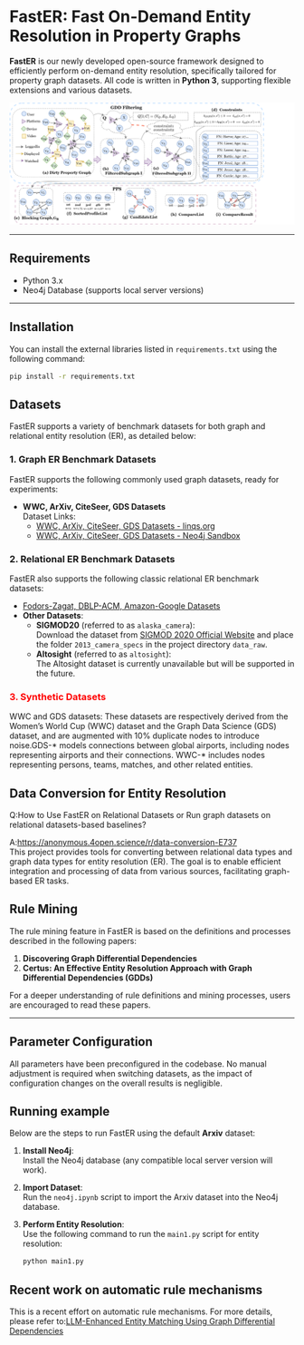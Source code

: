 # **FastER: Fast On-Demand Entity Resolution in Property Graphs**

**FastER** is our newly developed open-source framework designed to efficiently perform on-demand entity resolution, specifically tailored for property graph datasets. All code is written in **Python 3**, supporting flexible extensions and various datasets.

![FastER Overview](FastER%20overview.svg)

---

## **Requirements**
- Python 3.x
- Neo4j Database (supports local server versions)

---

## **Installation**
You can install the external libraries listed in `requirements.txt` using the following command:

```bash
pip install -r requirements.txt
```


## **Datasets**

FastER supports a variety of benchmark datasets for both graph and relational entity resolution (ER), as detailed below:

### **1. Graph ER Benchmark Datasets**
FastER supports the following commonly used graph datasets, ready for experiments:

- **WWC, ArXiv, CiteSeer, GDS Datasets**  
  Dataset Links:  
  - [WWC, ArXiv, CiteSeer, GDS Datasets - linqs.org](https://linqs.org/datasets/)  
  - [WWC, ArXiv, CiteSeer, GDS Datasets - Neo4j Sandbox](https://neo4j.com/sandbox/)

### **2. Relational ER Benchmark Datasets**
FastER also supports the following classic relational ER benchmark datasets:

- [Fodors-Zagat, DBLP-ACM, Amazon-Google Datasets](https://github.com/anhaidgroup/deepmatcher/blob/master/Datasets.md)
- **Other Datasets**:
  - **SIGMOD20** (referred to as `alaska_camera`):  
    Download the dataset from [SIGMOD 2020 Official Website](http://www.inf.uniroma3.it/db/sigmod2020contest/task.html) and place the folder `2013_camera_specs` in the project directory `data_raw`.
  - **Altosight** (referred to as `altosight`):  
    The Altosight dataset is currently unavailable but will be supported in the future.

### <span style="color:red;">**3. Synthetic Datasets**</span>  
WWC and GDS datasets: These datasets are respectively derived from the Women’s World Cup (WWC) dataset and the Graph Data Science (GDS) dataset, and are augmented with 10% duplicate nodes to introduce noise.GDS-* models connections between global airports, including nodes representing airports and their connections. WWC-* includes nodes representing persons, teams, matches, and other related entities.



## Data Conversion for Entity Resolution 
Q:How to Use FastER on Relational Datasets or Run graph datasets on relational datasets-based baselines?

A:https://anonymous.4open.science/r/data-conversion-E737      
This project provides tools for converting between relational data types and graph data types for entity resolution (ER). The goal is to enable efficient integration and processing of data from various sources, facilitating graph-based ER tasks.



## **Rule Mining**
The rule mining feature in FastER is based on the definitions and processes described in the following papers:
1. **Discovering Graph Differential Dependencies**  
2. **Certus: An Effective Entity Resolution Approach with Graph Differential Dependencies (GDDs)**  

For a deeper understanding of rule definitions and mining processes, users are encouraged to read these papers.

---

## **Parameter Configuration**

All parameters have been preconfigured in the codebase. No manual adjustment is required when switching datasets, as the impact of configuration changes on the overall results is negligible.


## **Running example**
Below are the steps to run FastER using the default **Arxiv** dataset:

1. **Install Neo4j**:  
   Install the Neo4j database (any compatible local server version will work).

2. **Import Dataset**:  
   Run the `neo4j.ipynb` script to import the Arxiv dataset into the Neo4j database.

3. **Perform Entity Resolution**:  
   Use the following command to run the `main1.py` script for entity resolution:

   ```bash
   python main1.py


## **Recent work on automatic rule mechanisms**
This is a recent effort on automatic rule mechanisms. For more details, please refer to:[LLM-Enhanced Entity Matching Using Graph Differential Dependencies](https://anonymous.4open.science/r/LLM-Enhanced-Entity-Matching-Using-Graph-Differential-Dependencies-F03B)

